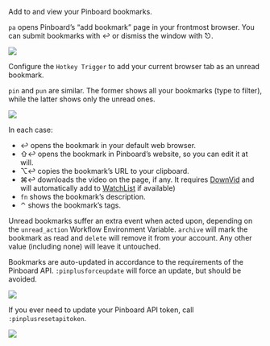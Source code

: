 Add to and view your Pinboard bookmarks.

`pa` opens Pinboard’s “add bookmark” page in your frontmost browser. You can submit bookmarks with ↩ or dismiss the window with ⎋.

![](https://i.imgur.com/2RUKdcA.png)

Configure the `Hotkey Trigger` to add your current browser tab as an unread bookmark.

`pin` and `pun` are similar. The former shows all your bookmarks (type to filter), while the latter shows only the unread ones.

![](https://i.imgur.com/hrxtJ54.png)

In each case:

+ ↩ opens the bookmark in your default web browser.
+ ⇧↩ opens the bookmark in Pinboard’s website, so you can edit it at will.
+ ⌥↩ copies the bookmark’s URL to your clipboard.
+ ⌘↩ downloads the video on the page, if any. It requires [DownVid](https://github.com/vitorgalvao/alfred-workflows/tree/master/DownVid) and will automatically add to [WatchList](https://github.com/vitorgalvao/alfred-workflows/tree/master/WatchList) if available)
+ `fn` shows the bookmark’s description.
+ ⌃ shows the bookmark’s tags.

Unread bookmarks suffer an extra event when acted upon, depending on the `unread_action` Workflow Environment Variable. `archive` will mark the bookmark as read and `delete` will remove it from your account. Any other value (including none) will leave it untouched.

Bookmarks are auto-updated in accordance to the requirements of the Pinboard API. `:pinplusforceupdate` will force an update, but should be avoided.

![](https://i.imgur.com/Lr0iNij.png)

If you ever need to update your Pinboard API token, call `:pinplusresetapitoken`.

![](https://i.imgur.com/XOHDq0q.png)
